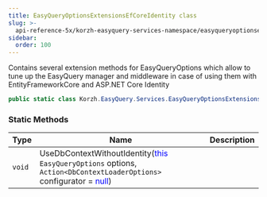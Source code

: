 ```yaml
---
title: EasyQueryOptionsExtensionsEfCoreIdentity class
slug: >-
  api-reference-5x/korzh-easyquery-services-namespace/easyqueryoptionsextensionsefcoreidentity-class
sidebar:
  order: 100
---
```


Contains several extension methods for EasyQueryOptions  which allow to tune up the EasyQuery manager and middleware  in case of using them with EntityFrameworkCore and ASP.NET Core Identity
```csharp
public static class Korzh.EasyQuery.Services.EasyQueryOptionsExtensionsEfCoreIdentity

```

### Static Methods

| Type | Name | Description | 
| --- | --- | --- | 
| `void` | UseDbContextWithoutIdentity(<span style='color: blue'>this</span> `EasyQueryOptions` options, `Action<DbContextLoaderOptions>` configurator = <span style='color: blue'>null</span>) |  |
